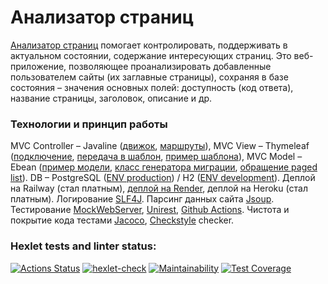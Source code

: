 # Анализатор страниц
[Анализатор страниц](https://page-analyzer-6qut.onrender.com/) помогает контролировать, поддерживать в актуальном состоянии, содержание интересующих страниц. Это веб-приложение, позволяющее проанализировать добавленные пользователем сайты (их заглавные страницы), сохраняя в базе состояния – значения основных полей: доступность (код ответа), название страницы, заголовок, описание и др.

### Технологии и принцип работы
MVC Controller – Javaline ([движок]( https://github.com/hi-ar/java-project-72/blob/main/app/src/main/java/hexlet/code/App.java#L28), [маршруты](https://github.com/hi-ar/java-project-72/blob/main/app/src/main/java/hexlet/code/App.java#L61)), MVC View – Thymeleaf ([подключение]( https://github.com/hi-ar/java-project-72/blob/main/app/src/main/java/hexlet/code/App.java#L46-L59), [передача в шаблон]( https://github.com/hi-ar/java-project-72/blob/main/app/src/main/java/hexlet/code/controllers/UrlController.java#L89-L90), [пример шаблона]( https://github.com/hi-ar/java-project-72/blob/main/app/src/main/resources/templates/urls/show.html)), MVC Model – Ebean ([пример модели]( https://github.com/hi-ar/java-project-72/blob/main/app/src/main/java/hexlet/code/domain/UrlCheck.java), [класс генератора миграции]( https://github.com/hi-ar/java-project-72/blob/main/app/src/main/java/hexlet/code/MigrationGenerator.java), [обращение paged list]( https://github.com/hi-ar/java-project-72/blob/main/app/src/main/java/hexlet/code/controllers/UrlController.java#L27-L31)). DB – PostgreSQL ([ENV production]( https://github.com/hi-ar/java-project-72/blob/main/app/src/main/resources/application.yaml)) / H2 ([ENV development]( https://github.com/hi-ar/java-project-72/blob/main/app/src/main/resources/application.yaml)). Деплой на Railway (стал платным), [деплой на Render]( https://page-analyzer-6qut.onrender.com/), деплой на Heroku (стал платным). Логирование [SLF4J]( https://github.com/hi-ar/java-project-72/blob/main/app/src/main/java/hexlet/code/controllers/ChecksController.java#L37). Парсинг данных сайта [Jsoup]( https://github.com/hi-ar/java-project-72/blob/main/app/src/main/java/hexlet/code/controllers/ChecksController.java#L47-L56).  Тестирование [MockWebServer]( https://github.com/hi-ar/java-project-72/blob/main/app/src/test/java/hexlet/code/AppTest.java#L102-L107), [Unirest]( https://github.com/hi-ar/java-project-72/blob/main/app/src/test/java/hexlet/code/AppTest.java#L109-L112), [Github Actions]( https://github.com/hi-ar/java-project-72/tree/main/.github/workflows). Чистота и покрытие кода тестами [Jacoco](https://codeclimate.com/github/hi-ar/java-project-72/test_coverage), [Checkstyle]( https://github.com/hi-ar/java-project-72/blob/main/app/config/checkstyle/checkstyle.xml) checker.
### Hexlet tests and linter status:
[![Actions Status](https://github.com/hi-ar/java-project-72/workflows/hexlet-check/badge.svg)](https://github.com/hi-ar/java-project-72/actions)
[![hexlet-check](https://github.com/hi-ar/java-project-72/actions/workflows/hexlet-check.yml/badge.svg)](https://github.com/hi-ar/java-project-72/actions/workflows/hexlet-check.yml)
[![Maintainability](https://api.codeclimate.com/v1/badges/9cc6b2a997d7015c4838/maintainability)](https://codeclimate.com/github/hi-ar/java-project-72/maintainability)
[![Test Coverage](https://api.codeclimate.com/v1/badges/9cc6b2a997d7015c4838/test_coverage)](https://codeclimate.com/github/hi-ar/java-project-72/test_coverage)
